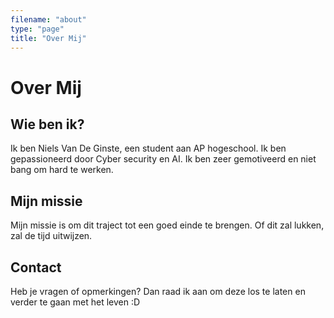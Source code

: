 ```yaml
---
filename: "about"
type: "page"
title: "Over Mij"
---
```


# Over Mij

## Wie ben ik?

Ik ben Niels Van De Ginste, een student aan AP hogeschool. Ik ben gepassioneerd door Cyber security en AI. Ik ben zeer gemotiveerd en niet bang om hard te werken.


## Mijn missie

Mijn missie is om dit traject tot een goed einde te brengen. Of dit zal lukken, zal de tijd uitwijzen.


## Contact

Heb je vragen of opmerkingen? Dan raad ik aan om deze los te laten en verder te gaan met het leven :D

